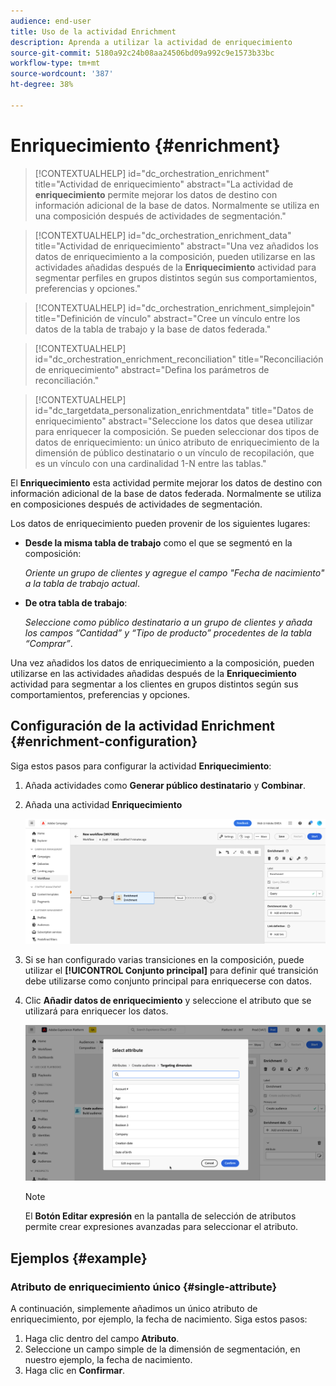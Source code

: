 ```yaml
---
audience: end-user
title: Uso de la actividad Enrichment
description: Aprenda a utilizar la actividad de enriquecimiento
source-git-commit: 5180a92c24b08aa24506bd09a992c9e1573b33bc
workflow-type: tm+mt
source-wordcount: '387'
ht-degree: 38%

---
```



# Enriquecimiento {#enrichment}

>[!CONTEXTUALHELP]
>id="dc_orchestration_enrichment"
>title="Actividad de enriquecimiento"
>abstract="La actividad de **enriquecimiento** permite mejorar los datos de destino con información adicional de la base de datos. Normalmente se utiliza en una composición después de actividades de segmentación."

>[!CONTEXTUALHELP]
>id="dc_orchestration_enrichment_data"
>title="Actividad de enriquecimiento"
>abstract="Una vez añadidos los datos de enriquecimiento a la composición, pueden utilizarse en las actividades añadidas después de la **Enriquecimiento** actividad para segmentar perfiles en grupos distintos según sus comportamientos, preferencias y opciones."

>[!CONTEXTUALHELP]
>id="dc_orchestration_enrichment_simplejoin"
>title="Definición de vínculo"
>abstract="Cree un vínculo entre los datos de la tabla de trabajo y la base de datos federada."

>[!CONTEXTUALHELP]
>id="dc_orchestration_enrichment_reconciliation"
>title="Reconciliación de enriquecimiento"
>abstract="Defina los parámetros de reconciliación."

>[!CONTEXTUALHELP]
>id="dc_targetdata_personalization_enrichmentdata"
>title="Datos de enriquecimiento"
>abstract="Seleccione los datos que desea utilizar para enriquecer la composición. Se pueden seleccionar dos tipos de datos de enriquecimiento: un único atributo de enriquecimiento de la dimensión de público destinatario o un vínculo de recopilación, que es un vínculo con una cardinalidad 1-N entre las tablas."

El **Enriquecimiento** esta actividad permite mejorar los datos de destino con información adicional de la base de datos federada. Normalmente se utiliza en composiciones después de actividades de segmentación.

Los datos de enriquecimiento pueden provenir de los siguientes lugares:

* **Desde la misma tabla de trabajo** como el que se segmentó en la composición:

  *Oriente un grupo de clientes y agregue el campo &quot;Fecha de nacimiento&quot; a la tabla de trabajo actual*.

* **De otra tabla de trabajo**:

  *Seleccione como público destinatario a un grupo de clientes y añada los campos “Cantidad” y “Tipo de producto” procedentes de la tabla “Comprar”*.

Una vez añadidos los datos de enriquecimiento a la composición, pueden utilizarse en las actividades añadidas después de la **Enriquecimiento** actividad para segmentar a los clientes en grupos distintos según sus comportamientos, preferencias y opciones.

<!--For instance, you can add to the working table information related to customers' purchases and use this data to personalize emails with their latest purchase or the amount spent on these purchases.-->

## Configuración de la actividad Enrichment {#enrichment-configuration}

Siga estos pasos para configurar la actividad **Enriquecimiento**:

1. Añada actividades como **Generar público destinatario** y **Combinar**.
1. Añada una actividad **Enriquecimiento**

   ![](../assets/enrichment.png)

1. Si se han configurado varias transiciones en la composición, puede utilizar el **[!UICONTROL Conjunto principal]** para definir qué transición debe utilizarse como conjunto principal para enriquecerse con datos.

1. Clic **Añadir datos de enriquecimiento** y seleccione el atributo que se utilizará para enriquecer los datos.

   ![](../assets/enrichment-add.png)

   >[!NOTE]
   >
   >El **Botón Editar expresión** en la pantalla de selección de atributos permite crear expresiones avanzadas para seleccionar el atributo.

<!--PAS VU SUR INSTANCE: You can select two types of enrichment data: a single enrichment attribute from the target dimension, or a collection link. Each of these types is detailed in the examples below:

    * [Single enrichment attribute](#single-attribute)
    * [Collection lnk](#collection-link)-->

## Ejemplos {#example}

### Atributo de enriquecimiento único {#single-attribute}

A continuación, simplemente añadimos un único atributo de enriquecimiento, por ejemplo, la fecha de nacimiento. Siga estos pasos:

1. Haga clic dentro del campo **Atributo**.
1. Seleccione un campo simple de la dimensión de segmentación, en nuestro ejemplo, la fecha de nacimiento.
1. Haga clic en **Confirmar**.

<!--### Collection link {#collection-link}

In this more complex use case, we will select a collection link which is a link with a 1-N cardinality between tables. Let's retrieve the three latest purchases that are less than 100$. For this you need to define:

* an enrichment attribute: the **Total amount** field
* the number of lines to retrieve: 3
* a filter: filter out items that are greater than 100$
* a sorting: descendant sorting on the **Order date** field. 

#### Add the attribute {#add-attribute}

This is where you select the collection link to use as enrichment data.

1. Click inside the **Attribute** field.
1. Click **Display advanced attributes**.
1. Select the **Total amount** field from the **Purchases** table. 

#### Define the collection settings{#collection-settings}

Then, define how the data is collected and the number of records to retrieve.

1. Select **Collect data** in the **Select how the data is collected** drop-down.
1. Type "3" in the **Lines to retrieve (Columns to create)** field. 

If you want, for example, to get the average amount of purchases for a customer, select **Aggregated data** instead, and select **Average** in the **Aggregate function** drop-down.

#### Define the filters{#collection-filters}

Here, we define the maximum value for the enrichment attribute. We filter out items that are greater than 100$. [Learn how to work with the query modeler](../../query/query-modeler-overview.md)

1. Click **Edit filters**.
1. Add the two following filters: **Total amount** exists AND **Total amount** is less than 100. The first one filters NULL values as they would appear as the greatest value.
1. Click **Confirm**.

#### Define the sorting{#collection-sorting}

We now need to apply sorting in order to retrieve the three **latest** purchases.

1. Activate the **Enable sorting** option.
1. Click inside the **Attribute** field.
1. Select the **Order date** field.
1. Click **Confirm**. 
1. Select **Descending** from the **Sort** drop-down.-->
